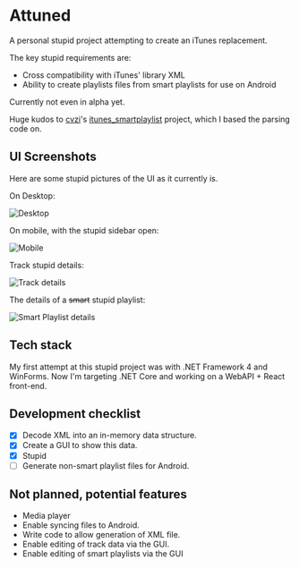 # Attuned

A personal stupid project attempting to create an iTunes replacement.

The key stupid requirements are:
- Cross compatibility with iTunes' library XML
- Ability to create playlists files from smart playlists for use on Android

Currently not even in alpha yet.

Huge kudos to [cvzi](https://github.com/cvzi)'s [itunes_smartplaylist](https://github.com/cvzi/itunes_smartplaylist) project, which I based the parsing code on.

## UI Screenshots

Here are some stupid pictures of the UI as it currently is.

On Desktop:

![Desktop](./Images/Desktop.png)

On mobile, with the stupid sidebar open:

![Mobile](./Images/MobileOpen.png)

Track stupid details:

![Track details](./Images/TrackDetails.png)

The details of a ~~smart~~ stupid playlist:

![Smart Playlist details](./Images/SmartPlaylist.png)

## Tech stack

My first attempt at this stupid project was with .NET Framework 4 and WinForms. Now I'm targeting .NET Core and working on a
WebAPI + React front-end.

## Development checklist

- [x] Decode XML into an in-memory data structure.
- [x] Create a GUI to show this data.
- [x] Stupid
- [ ] Generate non-smart playlist files for Android.

## Not planned, potential features

- Media player
- Enable syncing files to Android.
- Write code to allow generation of XML file.
- Enable editing of track data via the GUI.
- Enable editing of smart playlists via the GUI
